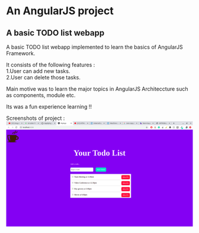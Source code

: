 # An AngularJS project
## A basic TODO list webapp

A basic TODO list webapp implemented to learn the basics of AngularJS Framework.  
  
It consists of the following features :  
1.User can add new tasks.  
2.User can delete those tasks.  

Main motive was to learn the major topics in AngularJS Architeccture such as components, module etc.  

Its was a fun experience learning !!   

Screenshots of project :  
<img src="my-app/images/Angular%20Project.png">

